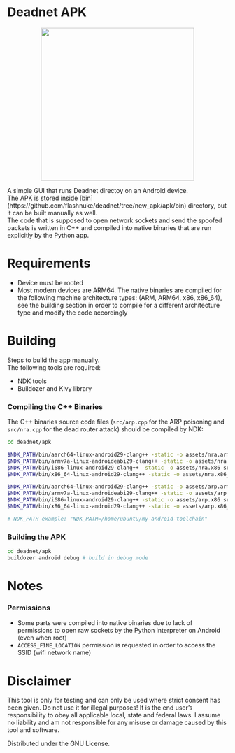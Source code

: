 # Deadnet APK
<p align="center"><img src="https://github.com/flashnuke/deadnet/assets/59119926/fbb72f10-764c-4272-aa8c-8623f34b8ba2" width="350" ></p>
A simple GUI that runs Deadnet directoy on an Android device. </br>
The APK is stored inside [bin](https://github.com/flashnuke/deadnet/tree/new_apk/apk/bin) directory, but it can be built manually as well.
</br>The code that is supposed to open network sockets and send the spoofed packets is written in C++ and compiled into native binaries that are run explicitly by the Python app.

# Requirements
* Device must be rooted
* Most modern devices are ARM64. The native binaries are compiled for the following machine architecture types: (ARM, ARM64, x86, x86_64), see the building section in order to compile for a different architecture type and modify the code accordingly


# Building
Steps to build the app manually. </br>
The following tools are required:
* NDK tools
* Buildozer and Kivy library

### Compiling the C++ Binaries
The C++ binaries source code files (`src/arp.cpp` for the ARP poisoning and `src/nra.cpp` for the dead router attack) should be compiled by NDK:
```bash
cd deadnet/apk

$NDK_PATH/bin/aarch64-linux-android29-clang++ -static -o assets/nra.arm64 src/nra.cpp
$NDK_PATH/bin/armv7a-linux-androideabi29-clang++ -static -o assets/nra.arm src/nra.cpp
$NDK_PATH/bin/i686-linux-android29-clang++ -static -o assets/nra.x86 src/nra.cpp
$NDK_PATH/bin/x86_64-linux-android29-clang++ -static -o assets/nra.x86_64 src/nra.cpp

$NDK_PATH/bin/aarch64-linux-android29-clang++ -static -o assets/arp.arm64 src/arp.cpp
$NDK_PATH/bin/armv7a-linux-androideabi29-clang++ -static -o assets/arp.arm src/arp.cpp
$NDK_PATH/bin/i686-linux-android29-clang++ -static -o assets/arp.x86 src/arp.cpp
$NDK_PATH/bin/x86_64-linux-android29-clang++ -static -o assets/arp.x86_64 src/arp.cpp

# NDK_PATH example: "NDK_PATH=/home/ubuntu/my-android-toolchain"
```

### Building the APK
```bash
cd deadnet/apk
buildozer android debug # build in debug mode
```

# Notes
### Permissions
* Some parts were compiled into native binaries due to lack of permissions to open raw sockets by the Python interpreter on Android (even when root)
* `ACCESS_FINE_LOCATION` permission is requested in order to access the SSID (wifi network name)


# Disclaimer

This tool is only for testing and can only be used where strict consent has been given. Do not use it for illegal purposes! It is the end user’s responsibility to obey all applicable local, state and federal laws. I assume no liability and am not responsible for any misuse or damage caused by this tool and software.

Distributed under the GNU License.
